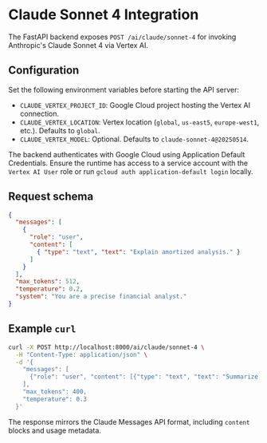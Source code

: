 # Claude Sonnet 4 Integration

The FastAPI backend exposes `POST /ai/claude/sonnet-4` for invoking Anthropic's Claude Sonnet 4 via Vertex AI.

## Configuration

Set the following environment variables before starting the API server:

- `CLAUDE_VERTEX_PROJECT_ID`: Google Cloud project hosting the Vertex AI connection.
- `CLAUDE_VERTEX_LOCATION`: Vertex location (`global`, `us-east5`, `europe-west1`, etc.). Defaults to `global`.
- `CLAUDE_VERTEX_MODEL`: Optional. Defaults to `claude-sonnet-4@20250514`.

The backend authenticates with Google Cloud using Application Default Credentials. Ensure the runtime has access to a service account with the `Vertex AI User` role or run `gcloud auth application-default login` locally.

## Request schema

```json
{
  "messages": [
    {
      "role": "user",
      "content": [
        { "type": "text", "text": "Explain amortized analysis." }
      ]
    }
  ],
  "max_tokens": 512,
  "temperature": 0.2,
  "system": "You are a precise financial analyst."
}
```

## Example `curl`

```bash
curl -X POST http://localhost:8000/ai/claude/sonnet-4 \
  -H "Content-Type: application/json" \
  -d '{
    "messages": [
      {"role": "user", "content": [{"type": "text", "text": "Summarize April ledger anomalies."}]}
    ],
    "max_tokens": 400,
    "temperature": 0.3
  }'
```

The response mirrors the Claude Messages API format, including `content` blocks and usage metadata.
